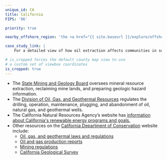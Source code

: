 ```yaml
---
unique_id: CA
title: California
FIPS: '06'

priority: true

nearby_offshore_region: 'the <a href="{{ site.baseurl }}/explore/offshore-pacific/">Pacific Ocean</a>'

case_study_link: |
    For a detailed view of how oil extraction affects communities in southern California, read the [Kern County case study]({{ site.baseurl }}/case-studies/kern/).

# is_cropped forces the default county map view to use
# a custom set of viewbox coordinates
is_cropped: true
---
```

* The [State Mining and Geology Board](http://www.conservation.ca.gov/smgb/Pages/Index.aspx) oversees mineral resource extraction, reclaiming mine lands, and preparing geologic hazard information.
* The [Division of Oil, Gas, and Geothermal Resources](http://www.conservation.ca.gov/dog/Pages/Index.aspx) regulates the drilling, operation, maintenance, plugging, and abandonment of oil, natural gas, and geothermal wells.
* The California Natural Resources Agency’s website has [information about California's renewable energy programs and goals.](http://resources.ca.gov/developing_renewable_energy_sources/)
* Other resources on the [California Department of Conservation](http://www.conservation.ca.gov/) website include:
  - [Oil, gas, and geothermal laws and regulations](http://www.conservation.ca.gov/dog/pubs_stats/Pages/law_regulations.aspx)
  - [Oil and gas production reports](http://www.conservation.ca.gov/dog/pubs_stats/Pages/stats_prod.aspx)
  - [Mining regulations](http://www.conservation.ca.gov/smgb/Regulations/Pages/regulations.aspx)
  - [California Geological Survey](http://www.conservation.ca.gov/cgs/Pages/Index.aspx)
